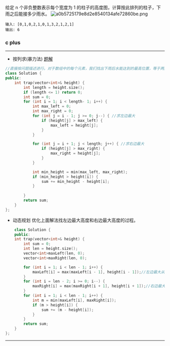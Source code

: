 给定 n 个非负整数表示每个宽度为 1 的柱子的高度图，计算按此排列的柱子，下雨之后能接多少雨水。
![a0b5725179e8d2e8540134afe72860be.png](evernotecid://BC9FE476-23F8-4CA8-8C4C-25BBA037D39A/appyinxiangcom/29568949/ENNote/p29?hash=a0b5725179e8d2e8540134afe72860be)
```
输入: [0,1,0,2,1,0,1,3,2,1,2,1]
输出: 6
```

### c plus
***

* 按列求(暴力法)
         [题解](https://leetcode-cn.com/problems/trapping-rain-water/solution/xiang-xi-tong-su-de-si-lu-fen-xi-duo-jie-fa-by-w-8/) 
```c++
//直接按问题描述进行。对于数组中的每个元素，我们找出下雨后水能达到的最高位置，等于两边最大高度的较小值减去当前高度的值
class Solution {
public:
    int trap(vector<int>& height) {
        int length = height.size();
        if (length <= 1) return 0;
        int sum = 0;
        for (int i = 1; i < length- 1; i++) {
            int max_left = 0;
            int max_right = 0;
            for (int j = i - 1; j >= 0; j--) { //求左边最大
                if (height[j] > max_left) {
                    max_left = height[j];
                }
            }

            for (int j = i + 1; j < length; j++) { //求右边最大
                if (height[j] > max_right) {
                    max_right = height[j];
                }
            }

            int min_height = min(max_left, max_right);
            if (min_height > height[i]) {
                sum += min_height - height[i];
            }
            
        }
        return sum;
    }
};

```
* 动态规划
  优化上面解法找左边最大高度和右边最大高度的过程。
```c++
    class Solution {
    public:
    int trap(vector<int>& height) {
        int sum = 0;
        int len = height.size();
        vector<int>maxLeft(len, 0);
        vector<int>maxRight(len, 0);

        for (int i = 1; i < len - 1; i++) {
            maxLeft[i] = max(maxLeft[i - 1], height[i - 1]);//左边最大从左边开始找
        }
        for (int i = len - 2; i >= 0; i--) {
            maxRight[i] = max(maxRight[i + 1], height[i + 1]);//右边最大从右边开始找
        }
        for (int i = 1; i < len - 1; i++) {
            int m = min(maxLeft[i], maxRight[i]);
            if (m > height[i]) {
                sum += (m - height[i]);
            }
        }
        return sum;
    }
};
```
***
